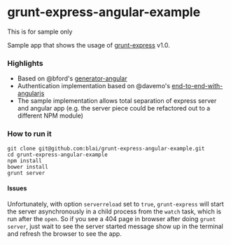 grunt-express-angular-example
=============================

This is for sample only

Sample app that shows the usage of [grunt-express](https://github.com/blai/grunt-express) v1.0.

### Highlights

 * Based on @bford's [generator-angular](https://github.com/yeoman/generator-angular)
 * Authentication implementation based on @davemo's [end-to-end-with-angularjs](https://github.com/davemo/end-to-end-with-angularjs)
 * The sample implementation allows total separation of express server and angular app (e.g. the server piece could be refactored out to a different NPM module)
 

### How to run it
```
git clone git@github.com:blai/grunt-express-angular-example.git
cd grunt-express-angular-example
npm install
bower install
grunt server
```

#### Issues

Unfortunately, with option `serverreload` set to `true`, `grunt-express` will start the server asynchronously in a child process from the `watch` task, which is run after the `open`. So if you see a 404 page in browser after doing `grunt server`, just wait to see the server started message show up in the terminal and refresh the browser to see the app.
